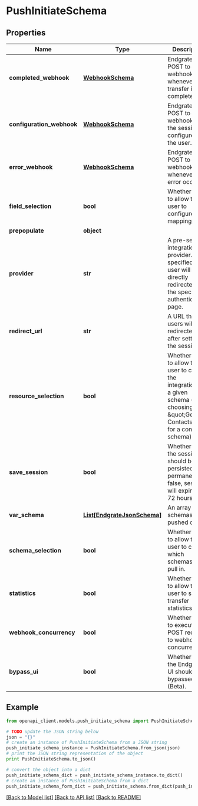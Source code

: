 # PushInitiateSchema


## Properties

Name | Type | Description | Notes
------------ | ------------- | ------------- | -------------
**completed_webhook** | [**WebhookSchema**](WebhookSchema.md) | Endgrate will POST to this webhook whenever a transfer is completed. | [optional] 
**configuration_webhook** | [**WebhookSchema**](WebhookSchema.md) | Endgrate will POST to this webhook when the session is configured by the user. | [optional] 
**error_webhook** | [**WebhookSchema**](WebhookSchema.md) | Endgrate will POST to this webhook whenever an error occurs. | [optional] 
**field_selection** | **bool** | Whether or not to allow the user to configure field mapping. | [optional] 
**prepopulate** | **object** |  | [optional] 
**provider** | **str** | A pre-selected integration provider. If specified, the user will be directly redirected to the specific authentication page. | [optional] 
**redirect_url** | **str** | A URL that users will be redirected to after setting up the session. | [optional] 
**resource_selection** | **bool** | Whether or not to allow the user to choose the integrations for a given schema (e.g. choosing \&quot;Get Contacts\&quot; for a contact schema). | [optional] 
**save_session** | **bool** | Whether or not the session should be persisted permanently. If false, sessions will expire after 72 hours. | [optional] 
**var_schema** | [**List[EndgrateJsonSchema]**](EndgrateJsonSchema.md) | An array of schemas to be pushed out. | [optional] 
**schema_selection** | **bool** | Whether or not to allow the user to choose which schemas to pull in. | [optional] 
**statistics** | **bool** | Whether or not to allow the user to see transfer statistics. | [optional] 
**webhook_concurrency** | **bool** | Whether or not to execute POST requests to webhooks concurrently. | [optional] 
**bypass_ui** | **bool** | Whether or not the Endgrate UI should be bypassed (Beta). | [optional] 

## Example

```python
from openapi_client.models.push_initiate_schema import PushInitiateSchema

# TODO update the JSON string below
json = "{}"
# create an instance of PushInitiateSchema from a JSON string
push_initiate_schema_instance = PushInitiateSchema.from_json(json)
# print the JSON string representation of the object
print PushInitiateSchema.to_json()

# convert the object into a dict
push_initiate_schema_dict = push_initiate_schema_instance.to_dict()
# create an instance of PushInitiateSchema from a dict
push_initiate_schema_form_dict = push_initiate_schema.from_dict(push_initiate_schema_dict)
```
[[Back to Model list]](../README.md#documentation-for-models) [[Back to API list]](../README.md#documentation-for-api-endpoints) [[Back to README]](../README.md)


